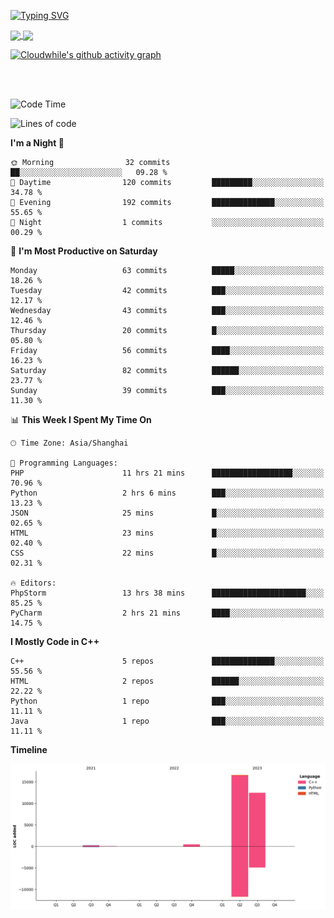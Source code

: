 [![Typing SVG](https://readme-typing-svg.demolab.com?font=Fira+Code&weight=600&size=22&duration=4500&pause=1000&color=D50E5C&center=true&vCenter=true&width=435&lines=Welcome+to+my+profile!;Here+are+nothing.;There+will+be+something+soon%EF%BC%81%EF%BC%81%EF%BC%81)](#)

<a href="https://github.com/cloudwhile">
  <img height=200 align="center" src="https://github-readme-stats.vercel.app/api?username=cloudwhile" />
</a>
<a href="https://github.com/cloudwhile">
  <img height=200 align="center" src="https://github-readme-stats.vercel.app/api/top-langs?username=cloudwhile&layout=compact&langs_count=8&card_width=320" />
</a>
<!--[![Top Langs](https://github-readme-stats.vercel.app/api/top-langs/?username=cloudwhile&layout=compact)](#)-->

[![Cloudwhile's github activity graph](https://github-readme-activity-graph.vercel.app/graph?username=cloudwhile&theme=default)](https://github.com/cloudwhile)

<!--[![Star History Chart](https://api.star-history.com/svg?repos=cloudwhile/tpcl&type=Timeline)](https://github.com/cloudwhile/tpcl)-->

<br/><br/>

<!--START_SECTION:waka-->
![Code Time](http://img.shields.io/badge/Code%20Time-31%20hrs%2045%20mins-blue)

![Lines of code](https://img.shields.io/badge/From%20Hello%20World%20I%27ve%20Written-29.9%20thousand%20lines%20of%20code-blue)

**I'm a Night 🦉** 

```text
🌞 Morning                32 commits          ██░░░░░░░░░░░░░░░░░░░░░░░   09.28 % 
🌆 Daytime                120 commits         █████████░░░░░░░░░░░░░░░░   34.78 % 
🌃 Evening                192 commits         ██████████████░░░░░░░░░░░   55.65 % 
🌙 Night                  1 commits           ░░░░░░░░░░░░░░░░░░░░░░░░░   00.29 % 
```
📅 **I'm Most Productive on Saturday** 

```text
Monday                   63 commits          █████░░░░░░░░░░░░░░░░░░░░   18.26 % 
Tuesday                  42 commits          ███░░░░░░░░░░░░░░░░░░░░░░   12.17 % 
Wednesday                43 commits          ███░░░░░░░░░░░░░░░░░░░░░░   12.46 % 
Thursday                 20 commits          █░░░░░░░░░░░░░░░░░░░░░░░░   05.80 % 
Friday                   56 commits          ████░░░░░░░░░░░░░░░░░░░░░   16.23 % 
Saturday                 82 commits          ██████░░░░░░░░░░░░░░░░░░░   23.77 % 
Sunday                   39 commits          ███░░░░░░░░░░░░░░░░░░░░░░   11.30 % 
```


📊 **This Week I Spent My Time On** 

```text
🕑︎ Time Zone: Asia/Shanghai

💬 Programming Languages: 
PHP                      11 hrs 21 mins      ██████████████████░░░░░░░   70.96 % 
Python                   2 hrs 6 mins        ███░░░░░░░░░░░░░░░░░░░░░░   13.23 % 
JSON                     25 mins             █░░░░░░░░░░░░░░░░░░░░░░░░   02.65 % 
HTML                     23 mins             █░░░░░░░░░░░░░░░░░░░░░░░░   02.40 % 
CSS                      22 mins             █░░░░░░░░░░░░░░░░░░░░░░░░   02.31 % 

🔥 Editors: 
PhpStorm                 13 hrs 38 mins      █████████████████████░░░░   85.25 % 
PyCharm                  2 hrs 21 mins       ████░░░░░░░░░░░░░░░░░░░░░   14.75 % 
```

**I Mostly Code in C++** 

```text
C++                      5 repos             ██████████████░░░░░░░░░░░   55.56 % 
HTML                     2 repos             ██████░░░░░░░░░░░░░░░░░░░   22.22 % 
Python                   1 repo              ███░░░░░░░░░░░░░░░░░░░░░░   11.11 % 
Java                     1 repo              ███░░░░░░░░░░░░░░░░░░░░░░   11.11 % 
```



**Timeline**

![Lines of Code chart](https://raw.githubusercontent.com/Cloudwhile/Cloudwhile/main/assets/bar_graph.png)


<!--END_SECTION:waka-->

